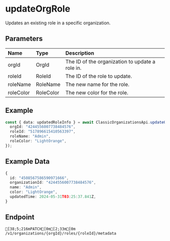 
# updateOrgRole
Updates an existing role in a specific organization.


## Parameters
| Name      | Type      | Description                                     |
| :-------- | :-------- | :---------------------------------------------- |
| orgId     | OrgId     | The ID of the organization to update a role in. |
| roleId    | RoleId    | The ID of the role to update.                   |
| roleName  | RoleName  | The new name for the role.                      |
| roleColor | RoleColor | The new color for the role.                     |



## Example
```ts copy showLineNumbers
const { data: updatedRoleInfo } = await ClassicOrganizationsApi.updateOrgRole({
  orgId: "4244556007738484576",
  roleId: "517896615410563397",
  roleName: "Admin",
  roleColor: "LightOrange",
}); 
```


## Example Data
```ts copy showLineNumbers
{
  id: "4508567586590971666",
  organizationId: "4244556007738484576",
  name: "Admin",
  color: "LightOrange",
  updatedTime: 2024-05-31T03:25:37.841Z,
} 
```


## Endpoint
```ansi
[38;5;216mPATCH[0m[2;33m[0m /v1/organizations/{orgId}/roles/{roleId}/metadata
```
  